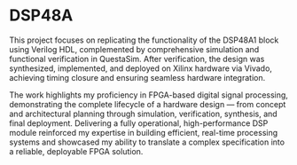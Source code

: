 # DSP48A
This project focuses on replicating the functionality of the DSP48A1 block using Verilog HDL, complemented by comprehensive simulation and functional verification in QuestaSim. After verification, the design was synthesized, implemented, and deployed on Xilinx hardware via Vivado, achieving timing closure and ensuring seamless hardware integration.

The work highlights my proficiency in FPGA-based digital signal processing, demonstrating the complete lifecycle of a hardware design — from concept and architectural planning through simulation, verification, synthesis, and final deployment. Delivering a fully operational, high-performance DSP module reinforced my expertise in building efficient, real-time processing systems and showcased my ability to translate a complex specification into a reliable, deployable FPGA solution.
